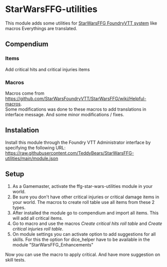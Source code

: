 # StarWarsFFG-utilities

This module adds some utilities for [StarWarsFFG FoundryVTT system](https://github.com/StarWarsFoundryVTT/StarWarsFFG) like macros
Everythings are translated.

## Compendium

### Items

Add critical hits and critical injuries items

### Macros

Macros come from https://github.com/StarWarsFoundryVTT/StarWarsFFG/wiki/Helpful-macros.  
Some modifications was done to these macros to add translations in interface message. And some minor modifications / fixes.  

## Instalation

Install this module through the Foundry VTT Administrator interface by specifying the following URL: https://raw.githubusercontent.com/TeddyBears/StarWarsFFG-utilities/main/module.json

## Setup

1. As a Gamemaster, activate the ffg-star-wars-utilities module in your world.
1. Be sure you don't have other critical injuries or critical damage items in your world. The macros to create roll table use all items from these 2 types.
1. After installed the module go to compendium and import all items. This will add all critical items.
1. Go to macro and use the macros _Create critical hits roll table_ and _Create critical injuries roll table_.
1. On module settings you can activate option to add suggestions for all skills. For this the option for dice_helper have to be available in the module "StarWarsFFG_Enhancements"  

Now you can use the macro to apply critical. And have more suggestion on skill tests.
